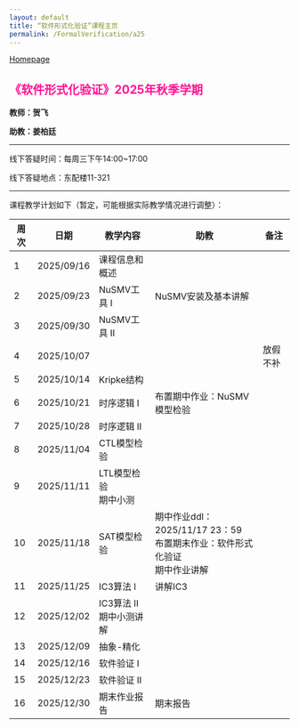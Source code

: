 ```yaml
---
layout: default
title: “软件形式化验证”课程主页
permalink: /FormalVerification/a25
---
```


[Homepage](../../../index.html)

## <font color=FF1493>《软件形式化验证》2025年秋季学期</font>

**教师：贺飞**

**助教：姜柏廷**

---

线下答疑时间：每周三下午14:00~17:00

线下答疑地点：东配楼11-321

---

课程教学计划如下（暂定，可能根据实际教学情况进行调整）：

| 周次 | 日期       | 教学内容                     | 助教                                                         | 备注     |
| ---- | ---------- | ---------------------------- | ------------------------------------------------------------ | -------- |
| 1    | 2025/09/16 | 课程信息和概述               |                                                              |          |
| 2    | 2025/09/23 | NuSMV工具 I                  | NuSMV安装及基本讲解                                          |          |
| 3    | 2025/09/30 | NuSMV工具 II                 |                                                              |          |
| 4    | 2025/10/07 |                              |                                                              | 放假不补 |
| 5    | 2025/10/14 | Kripke结构                   |                                                              |          |
| 6    | 2025/10/21 | 时序逻辑 I                   | 布置期中作业：NuSMV模型检验                                  |          |
| 7    | 2025/10/28 | 时序逻辑 II                  |                                                              |          |
| 8    | 2025/11/04 | CTL模型检验                  |                                                              |          |
| 9    | 2025/11/11 | LTL模型检验<br />期中小测    |                                                              |          |
| 10   | 2025/11/18 | SAT模型检验                  | 期中作业ddl：2025/11/17 23：59<br />布置期末作业：软件形式化验证<br />期中作业讲解 |          |
| 11   | 2025/11/25 | IC3算法 I                    | 讲解IC3                                                      |          |
| 12   | 2025/12/02 | IC3算法 II<br />期中小测讲解 |                                                              |          |
| 13   | 2025/12/09 | 抽象-精化                    |                                                              |          |
| 14   | 2025/12/16 | 软件验证 I                   |                                                              |          |
| 15   | 2025/12/23 | 软件验证 II                  |                                                              |          |
| 16   | 2025/12/30 | 期末作业报告                 | 期末报告                                                     |          |
